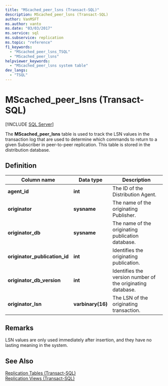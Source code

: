 ```yaml
---
title: "MScached_peer_lsns (Transact-SQL)"
description: MScached_peer_lsns (Transact-SQL)
author: VanMSFT
ms.author: vanto
ms.date: "03/03/2017"
ms.service: sql
ms.subservice: replication
ms.topic: "reference"
f1_keywords:
  - "MScached_peer_lsns_TSQL"
  - "MScached_peer_lsns"
helpviewer_keywords:
  - "MScached_peer_lsns system table"
dev_langs:
  - "TSQL"
---
```

# MScached_peer_lsns (Transact-SQL)
[!INCLUDE [SQL Server](../../includes/applies-to-version/sqlserver.md)]

  The **MScached_peer_lsns** table is used to track the LSN values in the transaction log that are used to determine which commands to return to a given Subscriber in peer-to-peer replication. This table is stored in the distribution database.  
  
## Definition  
  
|Column name|Data type|Description|  
|-----------------|---------------|-----------------|  
|**agent_id**|**int**|The ID of the Distribution Agent.|  
|**originator**|**sysname**|The name of the originating Publisher.|  
|**originator_db**|**sysname**|The name of the originating publication database.|  
|**originator_publication_id**|**int**|Identifies the originating publication.|  
|**originator_db_version**|**int**|Identifies the version number of the originating database.|  
|**originator_lsn**|**varbinary(16)**|The LSN of the originating transaction.|  
  
## Remarks  
 LSN values are only used immediately after insertion, and they have no lasting meaning in the system.  
  
## See Also  
 [Replication Tables &#40;Transact-SQL&#41;](../../relational-databases/system-tables/replication-tables-transact-sql.md)   
 [Replication Views &#40;Transact-SQL&#41;](../../relational-databases/system-views/replication-views-transact-sql.md)  
  
  
